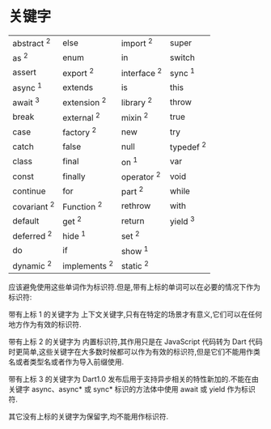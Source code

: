 # 关键字

|                        |                         |                        |                      |
| ---------------------- | ----------------------- | ---------------------- | -------------------- |
| abstract <sup>2</sup>  | else                    | import <sup>2</sup>    | super                |
| as <sup>2</sup>        | enum                    | in                     | switch               |
| assert                 | export <sup>2</sup>     | interface <sup>2</sup> | sync <sup>1</sup>    |
| async <sup>1</sup>     | extends                 | is                     | this                 |
| await <sup>3</sup>     | extension <sup>2</sup>  | library <sup>2</sup>   | throw                |
| break                  | external <sup>2</sup>   | mixin <sup>2</sup>     | true                 |
| case                   | factory <sup>2</sup>    | new                    | try                  |
| catch                  | false                   | null                   | typedef <sup>2</sup> |
| class                  | final                   | on <sup>1</sup>        | var                  |
| const                  | finally                 | operator <sup>2</sup>  | void                 |
| continue               | for                     | part <sup>2</sup>      | while                |
| covariant <sup>2</sup> | Function <sup>2</sup>   | rethrow                | with                 |
| default                | get <sup>2</sup>        | return                 | yield <sup>3</sup>   |
| deferred <sup>2</sup>  | hide <sup>1</sup>       | set <sup>2</sup>       |
| do                     | if                      | show <sup>1</sup>      |
| dynamic <sup>2</sup>   | implements <sup>2</sup> | static <sup>2</sup>    |

应该避免使用这些单词作为标识符.但是,带有上标的单词可以在必要的情况下作为标识符:

带有上标 1 的关键字为 上下文关键字,只有在特定的场景才有意义,它们可以在任何地方作为有效的标识符.

带有上标 2 的关键字为 内置标识符,其作用只是在 JavaScript 代码转为 Dart 代码时更简单,这些关键字在大多数时候都可以作为有效的标识符,但是它们不能用作类名或者类型名或者作为导入前缀使用.

带有上标 3 的关键字为 Dart1.0 发布后用于支持异步相关的特性新加的.不能在由关键字 async、async\* 或 sync\* 标识的方法体中使用 await 或 yield 作为标识符.

其它没有上标的关键字为保留字,均不能用作标识符.
